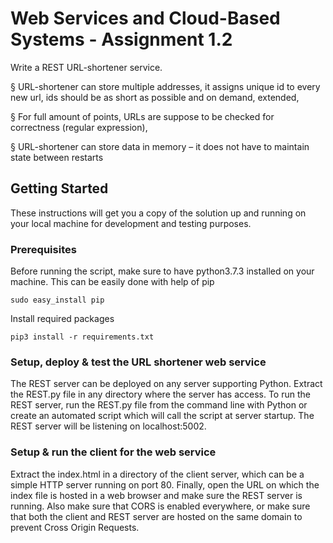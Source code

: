 # Web Services and Cloud-Based Systems - Assignment 1.2

Write	a	REST	URL-shortener service.	

§ URL-shortener	can	store	multiple	addresses,	it	assigns	unique	id	to	every	new	url,	ids	should	be	as	short	as	possible	and	on	demand,	extended,

§ For	full	amount	of	points,	URLs	are	suppose	to	be	checked	for	correctness	(regular	expression),	

§ URL-shortener	can	store	data	in	memory	– it	does	not	have	to	maintain	state	between	restarts

## Getting Started

These instructions will get you a copy of the solution up and running on your local machine for development and testing purposes. 

### Prerequisites

Before running the script, make sure to have python3.7.3 installed on your machine. This can be easily done with help of pip

```
sudo easy_install pip
```

Install required packages
```
pip3 install -r requirements.txt
```

### Setup, deploy & test the URL shortener web service
The REST server can be deployed on any server supporting Python. Extract the REST.py file in any directory where the server has access.
To run the REST server, run the REST.py file from the command line with Python or create an automated script which will call the script at server startup. The REST server will be listening on localhost:5002.

### Setup & run the client for the web service
Extract the index.html in a directory of the client server, which can be a simple HTTP server running on port 80. Finally, open the URL on which the index file is hosted in a web browser and make sure the REST server is running. Also make sure that CORS is enabled everywhere, or make sure that both the client and REST server are hosted on the same domain to prevent Cross Origin Requests.  
